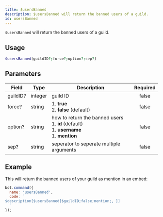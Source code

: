 ```yaml
---
title: $usersBanned 
description: $usersBanned will return the banned users of a guild.
id: usersBanned
---
```


`$usersBanned` will return the banned users of a guild.

## Usage

```php
$usersBanned[guildID?;force?;option?;sep?]
```

## Parameters 


| Field    | Type    | Description                                                                                            | Required |
| -------- | ------- | ------------------------------------------------------------------------------------------------------ |:--------:|
| guildID? | integer | guild ID                                                                                               |    false    |
| force?   | string  | 1. **true** <br /> 2. **false** (default)                                                              |    false    |
| option?  | string  | how to return the banned users <br /> 1. **id** (default) <br /> 1. **username** <br /> 1. **mention** |    false    |
| sep?     | string  | seperator to seperate multiple arguments                                                               |    false    |


## Example

This will return the banned users of your guild as mention in an embed:

```javascript
bot.command({
  name: 'usersBanned',
  code: `
$description[$usersBanned[$guildID;false;mention;, ]]
  `
});
```
